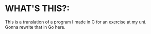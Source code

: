 # WHAT'S THIS?:
This is a translation of a program I made in C for an exercise at my uni. Gonna rewrite that in Go here.
